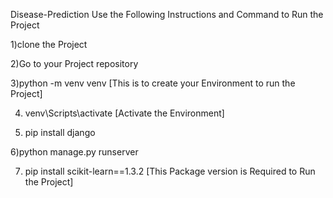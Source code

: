Disease-Prediction
Use the Following Instructions and Command  to Run the Project 

1)clone the Project

2)Go to your Project repository

3)python -m venv venv   [This is to create your Environment to run the Project]

4) venv\Scripts\activate  [Activate the Environment]
   
5) pip install django

6)python manage.py runserver

7) pip install scikit-learn==1.3.2 [This Package version is Required to Run the Project]
